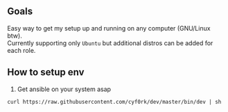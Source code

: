 ## Goals

Easy way to get my setup up and running on any computer (GNU/Linux btw).\
Currently supporting only `Ubuntu` but additional distros can be added for each role.

## How to setup env

1. Get ansible on your system asap

```
curl https://raw.githubusercontent.com/cyf0rk/dev/master/bin/dev | sh
```
